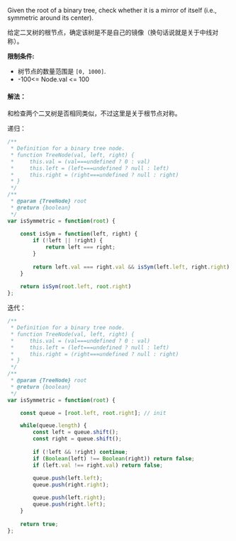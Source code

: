 Given the root of a binary tree, check whether it is a mirror of itself (i.e., symmetric around its center).

给定二叉树的根节点，确定该树是不是自己的镜像（换句话说就是关于中线对称）。

**限制条件:**

- 树节点的数量范围是 `[0, 1000]`.
- -100<= Node.val <= 100

#### 解法：
和检查两个二叉树是否相同类似，不过这里是关于根节点对称。

递归：
```javascript
/**
 * Definition for a binary tree node.
 * function TreeNode(val, left, right) {
 *     this.val = (val===undefined ? 0 : val)
 *     this.left = (left===undefined ? null : left)
 *     this.right = (right===undefined ? null : right)
 * }
 */
/**
 * @param {TreeNode} root
 * @return {boolean}
 */
var isSymmetric = function(root) {
    
    const isSym = function(left, right) {
        if (!left || !right) {
            return left === right;
        }
        
        return left.val === right.val && isSym(left.left, right.right) && isSym(left.right, right.left);
    }
    
    return isSym(root.left, root.right)
};
```

迭代：
```javascript
/**
 * Definition for a binary tree node.
 * function TreeNode(val, left, right) {
 *     this.val = (val===undefined ? 0 : val)
 *     this.left = (left===undefined ? null : left)
 *     this.right = (right===undefined ? null : right)
 * }
 */
/**
 * @param {TreeNode} root
 * @return {boolean}
 */
var isSymmetric = function(root) {

    const queue = [root.left, root.right]; // init

    while(queue.length) {
        const left = queue.shift();
        const right = queue.shift();
        
        if (!left && !right) continue;
        if (Boolean(left) !== Boolean(right)) return false;
        if (left.val !== right.val) return false;
        
        queue.push(left.left);
        queue.push(right.right);

        queue.push(left.right);
        queue.push(right.left);
    }
    
    return true;
};
```